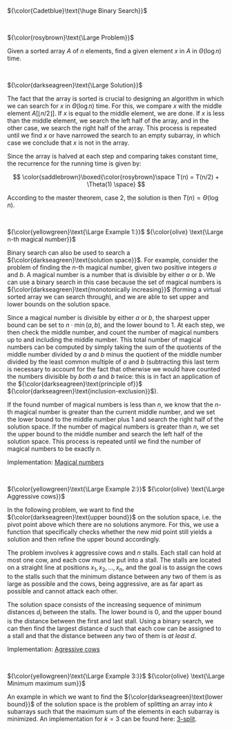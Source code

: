 ${\color{Cadetblue}\text{\huge Binary Search}}$

<br/>

${\color{rosybrown}\text{\Large Problem}}$

Given a sorted array $A$ of $n$ elements, find a given element $x$ in $A$ in $\Theta(\log n)$ time.

<br/>

${\color{darkseagreen}\text{\Large Solution}}$

The fact that the array is sorted is crucial to designing an algorithm in which we can search for $x$ in $\Theta(\log n)$ time. For this, we compare $x$ with the middle element $A[\lfloor n/2 \rfloor]$. If $x$ is equal to the middle element, we are done. If $x$ is less than the middle element, we search the left half of the array, and in the other case, we search the right half of the array. This process is repeated until we find $x$ or have narrowed the search to an empty subarray, in which case we conclude that $x$ is not in the array.

Since the array is halved at each step and comparing takes constant time, the recurrence for the running time is given by:

$$
\color{saddlebrown}\boxed{\color{rosybrown}\space T(n) = T(n/2) + \Theta(1) \space}
$$

According to the master theorem, case 2, the solution is then $T(n) = \Theta(\log n)$.

<br/>

${\color{yellowgreen}\text{\Large Example 1:}}$ ${\color{olive} \text{\Large n-th magical number}}$

Binary search can also be used to search a ${\color{darkseagreen}\text{solution space}}$. For example, consider the problem of finding the $n$-th magical number, given two positive integers $a$ and $b$. A magical number is a number that is divisible by either $a$ or $b$. We can use a binary search in this case because the set of magical numbers is ${\color{darkseagreen}\text{monotonically increasing}}$ (forming a virtual sorted array we can search through), and we are able to set upper and lower bounds on the solution space.

Since a magical number is divisible by either $a$ or $b$, the sharpest upper bound can be set to $n \cdot \min(a, b)$, and the lower bound to 1. At each step, we then check the middle number, and count the number of magical numbers up to and including the middle number. This total number of magical numbers can be computed by simply taking the sum of the quotients of the middle number divided by $a$ and $b$ minus the quotient of the middle number divided by the least common multiple of $a$ and $b$ (subtracting this last term is necessary to account for the fact that otherwise we would have counted the numbers divisible by *both* $a$ and $b$ twice: this is in fact an application of the ${\color{darkseagreen}\text{principle of}}$ ${\color{darkseagreen}\text{inclusion-exclusion}}$).  

If the found number of magical numbers is less than $n$, we know that the $n$-th magical number is greater than the current middle number, and we set the lower bound to the middle number plus 1 and search the right half of the solution space. If the number of magical numbers is greater than $n$, we set the upper bound to the middle number and search the left half of the solution space. This process is repeated until we find the number of magical numbers to be exactly $n$.

Implementation: [Magical numbers](magic/magic.c)

<br/>

${\color{yellowgreen}\text{\Large Example 2:}}$ ${\color{olive} \text{\Large Aggressive cows}}$

In the following problem, we want to find the ${\color{darkseagreen}\text{upper bound}}$ on the solution space, i.e. the pivot point above which there are no solutions anymore. For this, we use a function that specifically checks whether the new mid point still yields a solution and then refine the upper bound accordingly.

The problem involves $k$ aggressive cows and $n$ stalls. Each stall can hold at most one cow, and each cow must be put into a stall. The stalls are located on a straight line at positions $x_1, x_2, \dots, x_n$, and the goal is to assign the cows to the stalls such that the minimum distance between any two of them is as large as possible and the cows, being aggressive, are as far apart as possible and cannot attack each other.  

The solution space consists of the increasing sequence of minimum distances $d_i$ between the stalls. The lower bound is 0, and the upper bound is the distance between the first and last stall. Using a binary search, we can then find the largest distance $d$ such that each cow can be assigned to a stall and that the distance between any two of them is *at least* $d$.

Implementation: [Agressive cows](cows/cows.c)

<br/>

${\color{yellowgreen}\text{\Large Example 3:}}$ ${\color{olive} \text{\Large Minimum maximum sum}}$

An example in which we want to find the ${\color{darkseagreen}\text{lower bound}}$ of the solution space is the problem of splitting an array into $k$ subarrays such that the maximum sum of the elements in each subarray is minimized. An implementation for $k = 3$ can be found here: [3-split](https://github.com/pl3onasm/Imperative-programming/blob/main/IP-Finals/2018/problem4/prob4-2.c).
